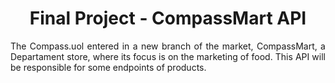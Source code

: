 <h1 align="center"> Final Project - CompassMart API </h1>
<p align="justify"> The Compass.uol entered in a new branch of the market, CompassMart, a Departament store, where its focus is on the marketing of food. This API will be responsible for some endpoints of products.<p>
